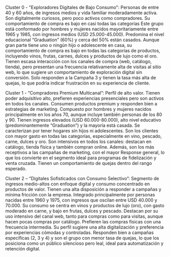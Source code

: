 Cluster 0 - "Exploradores Digitales de Bajo Consumo": Personas de entre 40 y 60 años, de ingresos medios y vida familiar moderadamente activa. Son digitalmente curiosos, pero poco activos como compradores. Su comportamiento de compra es bajo en casi todas las categorías Este grupo está conformado por hombres y mujeres nacidos mayoritariamente entre 1965 y 1985, con ingresos medios (USD 25.000-45.000). Predomina el nivel educacional “Graduation” (60%) y cerca del 50% están casados. Aunque gran parte tiene uno o ningún hijo o adolescente en casa, su comportamiento de compra es bajo en todas las categorías de productos, incluyendo vinos, frutas, carnes, dulces y productos de lujo como el oro. Tienen escasa interacción con los canales de compra (web, catálogo, tienda), pero presentan una frecuencia relativamente alta de visitas al sitio web, lo que sugiere un comportamiento de exploración digital sin conversión. Solo responden a la Campaña 3 y tienen la tasa más alta de quejas, lo que podría indicar frustración en su experiencia de cliente.

Cluster 1 - “Compradores Premium Multicanal”: Perfil de alto valor. Tienen poder adquisitivo alto, prefieren experiencias presenciales pero son activos en todos los canales. Consumen productos premium y responden bien a estrategias de marketing. Compuesto por hombres y mujeres nacidos principalmente en los años 70, aunque incluye también personas de los 80 y 90. Tienen ingresos elevados (USD 60.000-80.000), alto nivel educativo (predominantemente “Graduation”) y la mayoría está casada. Se caracterizan por tener hogares sin hijos ni adolescentes. Son los clientes con mayor gasto en todas las categorías, especialmente en vino, pescado, carne, dulces y oro. Son intensivos en todos los canales: destacan en catálogo, tienda física y también compran online. Además, son los más receptivos a las campañas de marketing, con el mayor Response general, lo que los convierte en el segmento ideal para programas de fidelización y venta cruzada. Tienen un comportamiento de quejas dentro del rango esperado.

Cluster 2 – “Digitales Sofisticados con Consumo Selectivo”: Segmento de ingresos medio-altos con enfoque digital y consumo concentrado en productos de valor. Tienen una alta disposición a responder a campañas y mínima fricción con la empresa. Integrado principalmente por personas nacidas entre 1960 y 1975, con ingresos que oscilan entre USD 40.000 y 70.000. Su consumo se centra en vinos y productos de lujo (oro), con gasto moderado en carne, y bajo en frutas, dulces y pescado. Destacan por su uso intensivo del canal web, tanto para compras como para visitas, aunque hacen pocas compras por catálogo. Prefieren las compras físicas con una frecuencia intermedia. Su perfil sugiere una alta digitalización y preferencia por experiencias cómodas y controladas. Responden bien a campañas específicas (2, 3 y 4) y son el grupo con menor tasa de quejas, lo que los posiciona como un público silencioso pero leal, ideal para automatización y retención digital.

